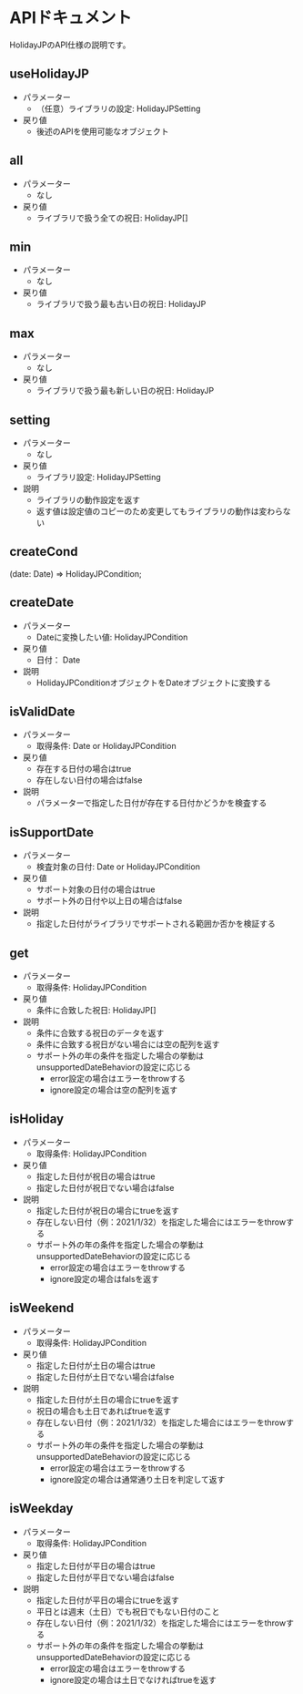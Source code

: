 # APIドキュメント
HolidayJPのAPI仕様の説明です。

## useHolidayJP
   - パラメーター
      - （任意）ライブラリの設定: HolidayJPSetting
   - 戻り値
      - 後述のAPIを使用可能なオブジェクト

## all
   - パラメーター
      - なし
   - 戻り値
      - ライブラリで扱う全ての祝日: HolidayJP[]

## min
   - パラメーター
      - なし
   - 戻り値
      - ライブラリで扱う最も古い日の祝日: HolidayJP

## max
   - パラメーター
      - なし
   - 戻り値
      - ライブラリで扱う最も新しい日の祝日: HolidayJP

## setting
   - パラメーター
      - なし
   - 戻り値
      - ライブラリ設定: HolidayJPSetting
   - 説明
      - ライブラリの動作設定を返す
      - 返す値は設定値のコピーのため変更してもライブラリの動作は変わらない

## createCond
(date: Date) => HolidayJPCondition;

## createDate
   - パラメーター
      - Dateに変換したい値: HolidayJPCondition
   - 戻り値
      - 日付： Date
   - 説明
     - HolidayJPConditionオブジェクトをDateオブジェクトに変換する

## isValidDate
   - パラメーター
      - 取得条件: Date or HolidayJPCondition
   - 戻り値
      - 存在する日付の場合はtrue
      - 存在しない日付の場合はfalse
   - 説明
      - パラメーターで指定した日付が存在する日付かどうかを検査する

## isSupportDate
   - パラメーター
      - 検査対象の日付: Date or HolidayJPCondition
   - 戻り値
      - サポート対象の日付の場合はtrue
      - サポート外の日付や以上日の場合はfalse
   - 説明
      - 指定した日付がライブラリでサポートされる範囲か否かを検証する

## get
   - パラメーター
      - 取得条件: HolidayJPCondition
   - 戻り値
      - 条件に合致した祝日: HolidayJP[]
   - 説明
      - 条件に合致する祝日のデータを返す
      - 条件に合致する祝日がない場合には空の配列を返す
      - サポート外の年の条件を指定した場合の挙動はunsupportedDateBehaviorの設定に応じる
         - error設定の場合はエラーをthrowする
         - ignore設定の場合は空の配列を返す
 
## isHoliday
   - パラメーター
      - 取得条件: HolidayJPCondition
   - 戻り値
      - 指定した日付が祝日の場合はtrue
      - 指定した日付が祝日でない場合はfalse
   - 説明
      - 指定した日付が祝日の場合にtrueを返す
      - 存在しない日付（例：2021/1/32）を指定した場合にはエラーをthrowする
      - サポート外の年の条件を指定した場合の挙動はunsupportedDateBehaviorの設定に応じる
         - error設定の場合はエラーをthrowする
         - ignore設定の場合はfalsを返す
 
## isWeekend
   - パラメーター
      - 取得条件: HolidayJPCondition
   - 戻り値
      - 指定した日付が土日の場合はtrue
      - 指定した日付が土日でない場合はfalse
   - 説明
      - 指定した日付が土日の場合にtrueを返す
      - 祝日の場合も土日であればtrueを返す
      - 存在しない日付（例：2021/1/32）を指定した場合にはエラーをthrowする
      - サポート外の年の条件を指定した場合の挙動はunsupportedDateBehaviorの設定に応じる
         - error設定の場合はエラーをthrowする
         - ignore設定の場合は通常通り土日を判定して返す
 
## isWeekday
   - パラメーター
      - 取得条件: HolidayJPCondition
   - 戻り値
      - 指定した日付が平日の場合はtrue
      - 指定した日付が平日でない場合はfalse
   - 説明
      - 指定した日付が平日の場合にtrueを返す
      - 平日とは週末（土日）でも祝日でもない日付のこと
      - 存在しない日付（例：2021/1/32）を指定した場合にはエラーをthrowする
      - サポート外の年の条件を指定した場合の挙動はunsupportedDateBehaviorの設定に応じる
         - error設定の場合はエラーをthrowする
         - ignore設定の場合は土日でなければtrueを返す
